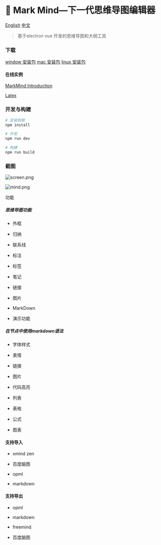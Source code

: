 # :wave: Mark Mind—下一代思维导图编辑器

[English](https://github.com/MarkMindLtd/Mark-Mind)   [中文](https://github.com/MarkMindLtd/Mark-Mind/blob/main/README%20-%20zh.md)

> 基于electron vue 开发的思维导图和大纲工具

### 下载

[window 安装包](https://github.com/MarkMindLtd/Mark-Mind/releases/download/v1.2.1/Mark.Mind-1.2.1.exe)
[mac 安装包](https://github.com/MarkMindLtd/Mark-Mind/releases/download/v1.2.1/Mark.Mind-1.2.1.dmg)
[linux 安装包](https://github.com/MarkMindLtd/Mark-Mind/releases/download/v1.2.1/Mark.Mind-1.2.1.AppImage)


#### 在线实例

[MarkMind Introduction](http://www.ckminder.cn/minder/share/4033e5c0176911eb9228b57b686e3963)

[Latex](http://www.ckminder.cn/minder/share/aea53ae0178711ebb397f5d294d32da7)

### 开发与构建

```bash
# 安装依赖
npm install

# 开发
npm run dev

# 构建
npm run build
```

### 截图

![screen.png](https://i.loli.net/2020/11/19/2EXh9HCOodcQN5G.png)

![mind.png](https://i.loli.net/2020/11/20/P6SQ24gJ5jXHfpi.png)

功能

##### 思维导图功能

- 外框

- 归纳

- 联系线

- 标注

- 标签

- 笔记

- 链接

- 图片

- MarkDown

- 演示功能

##### 在节点中使用markdown语法

- 字体样式

- 表情

- 链接

- 图片

- 代码高亮

- 列表

- 表格

- 公式

- 图表

#### 支持导入

- xmind zen

- 百度脑图

- opml

- markdown

#### 支持导出

- opml

- markdown

- freemind

- 百度脑图
